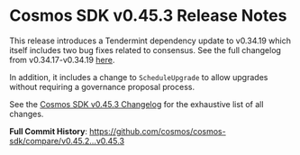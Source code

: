 # Cosmos SDK v0.45.3 Release Notes

This release introduces a Tendermint dependency update to v0.34.19 which
itself includes two bug fixes related to consensus. See the full changelog from
v0.34.17-v0.34.19 [here](https://github.com/tendermint/tendermint/blob/v0.34.19/CHANGELOG.md#v0.34.19).

In addition, it includes a change to `ScheduleUpgrade` to allow upgrades without
requiring a governance proposal process.

See the [Cosmos SDK v0.45.3 Changelog](https://github.com/cosmos/cosmos-sdk/blob/v0.45.3/CHANGELOG.md)
for the exhaustive list of all changes.

**Full Commit History**: https://github.com/cosmos/cosmos-sdk/compare/v0.45.2...v0.45.3
